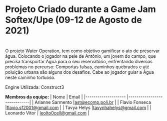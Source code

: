 # Projeto Criado durante a Game Jam Softex/Upe (09-12 de Agosto de 2021) <h1>

O projeto Water Operation, tem como objetivo gamificar o ato de preservar água. Colocando o jogador na pele de Antônio, um jovem do campo, que precisa transportar Água para o seu reservatório, enfrentando diversos problemas no percurso: Comportas falsas, caminhos quebrados e até poluição urbana são alguns dos desafios. Cabe ao jogador guiar a Água neste caminho tortuoso.

Engine Utilizada:
Construct3

**Membros da equipe:**
|          Nome           |     Email       |
|--------------------  |-----------------------------|
| Arianne Sarmento |ast@ecomp.poli.br |
| Flavio Fonseca       |flavio.sf2001@gmail.com |
| Tavya Helys            |tavynhahelys@gmail.com |
| Leonardo Vítor      | leolto0cell@gmail.com |
